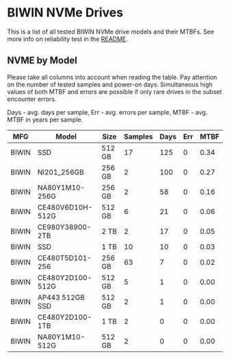 BIWIN NVMe Drives
=================

This is a list of all tested BIWIN NVMe drive models and their MTBFs. See more
info on reliability test in the [README](https://github.com/linuxhw/SMART).

NVME by Model
------------

Please take all columns into account when reading the table. Pay attention on the
number of tested samples and power-on days. Simultaneous high values of both MTBF
and errors are possible if only rare drives in the subset encounter errors.

Days - avg. days per sample,
Err  - avg. errors per sample,
MTBF - avg. MTBF in years per sample.

| MFG       | Model              | Size   | Samples | Days  | Err   | MTBF |
|-----------|--------------------|--------|---------|-------|-------|------|
| BIWIN     | SSD                | 512 GB | 17      | 125   | 0     | 0.34   |
| BIWIN     | NI201_256GB        | 256 GB | 2       | 100   | 0     | 0.27   |
| BIWIN     | NA80Y1M10-256G     | 256 GB | 2       | 58    | 0     | 0.16   |
| BIWIN     | CE480V6D10H-512G   | 512 GB | 6       | 21    | 0     | 0.06   |
| BIWIN     | CE980Y38900-2TB    | 2 TB   | 2       | 17    | 0     | 0.05   |
| BIWIN     | SSD                | 1 TB   | 10      | 10    | 0     | 0.03   |
| BIWIN     | CE480T5D101-256    | 256 GB | 63      | 7     | 0     | 0.02   |
| BIWIN     | CE480Y2D100-512G   | 512 GB | 5       | 1     | 0     | 0.00   |
| BIWIN     | AP443 512GB SSD    | 512 GB | 2       | 1     | 0     | 0.00   |
| BIWIN     | CE480Y2D100-1TB    | 1 TB   | 2       | 0     | 0     | 0.00   |
| BIWIN     | NA80Y1M10-512G     | 512 GB | 2       | 0     | 0     | 0.00   |
